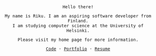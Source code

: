 <div align="center">
  <samp>
    <p>
      Hello there!
    </p>
    <p>
      My name is Riku. I am an aspiring software developer from Finland.
      <br>
      I am studying computer science at the University of Helsinki.
    </p>
    <p>
      Please visit my home page for more information.
    </p>
    <p>
      <a href="https://github.com/rikurauhala?tab=repositories">Code</a>
      <span>
        ·
      </span>
      <a href="https://www.rauhala.io">Portfolio</a>
      <span>
        ·
      </span>
      <a href="https://www.linkedin.com/in/rikurauhala">Resume</a>
    </p>
  </samp>
</div>
